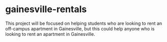 # gainesville-rentals
This project will be focused on helping students who are looking to rent an off-campus apartment in Gainesville, but this could help anyone who is looking to rent an apartment in Gainesville.
